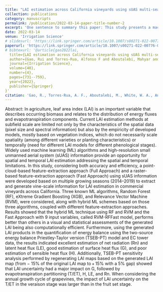 ```yaml
---
title: "LAI estimation across California vineyards using sUAS multi-seasonal multi-spectral, thermal, and elevation inforamtion and machine learning"
collection: publications
category: manuscripts
permalink: /publication/2022-03-14-paper-title-number-2
excerpt: 'One sentence to summary this paper: This study presents a machine learning-based approach using high-resolution sUAS data to accurately and efficiently estimate leaf area index (LAI) in vineyards across seasons, enhancing our ability to model crop energy balance and evapotranspiration dynamics for precision agriculture.'
date: 2022-03-14
venue: 'Irrigation Science'
# slidesurl: 'https://link.springer.com/article/10.1007/s00271-022-00776-0'
paperurl: 'https://link.springer.com/article/10.1007/s00271-022-00776-0'
# bibtexurl: '@article{gao2022lai,
  title={LAI estimation across California vineyards using sUAS multi-seasonal multi-spectral, thermal, and elevation information and machine learning},
  author={Gao, Rui and Torres-Rua, Alfonso F and Aboutalebi, Mahyar and White, William A and Anderson, Martha and Kustas, William P and Agam, Nurit and Alsina, Maria Mar and Alfieri, Joseph and Hipps, Lawrence and others},
  journal={Irrigation Science},
  volume={40},
  number={4},
  pages={731--759},
  year={2022},
  publisher={Springer}
}'
citation: 'Gao, R., Torres-Rua, A. F., Aboutalebi, M., White, W. A., Anderson, M., Kustas, W. P., ... & Gowing, I. (2022). LAI estimation across California vineyards using sUAS multi-seasonal multi-spectral, thermal, and elevation information and machine learning. Irrigation Science, 40(4), 731-759.'
---
```

Abstract: In agriculture, leaf area index (LAI) is an important variable that describes occurring biomass and relates to the distribution of energy fluxes and evapotranspiration components. Current LAI estimation methods at subfield scale are limited not only by the characteristics of the spatial data (pixel size and spectral information) but also by the empiricity of developed models, mostly based on vegetation indices, which do not necessarily scale spatiality (among different varieties or planting characteristics) or temporally (need for different LAI models for different phenological stages). Widely used machine learning (ML) algorithms and high-resolution small unmanned aerial system (sUAS) information provide an opportunity for spatial and temporal LAI estimation addressing the spatial and temporal limitations. In this study, considering both accuracy and efficiency, a point-cloud-based feature-extraction approach (Full Approach) and a raster-based feature-extraction approach (Fast Approach) using sUAS information were developed based on multiple growing seasons (2014–2019) to extract and generate vine-scale information for LAI estimation in commercial vineyards across California. Three known ML algorithms, Random Forest (RF), eXtreme Gradient Boosting (XGB), and Relevance Vector Machine (RVM), were considered, along with hybrid ML schemes based on those three algorithms, coupled with different feature-extraction approaches. Results showed that the hybrid ML technique using RF and RVM and the Fast Approach with 9 input variables, called RVM-RFFast model, performs better than others in a visual and statistical assessments of the generated LAI being also computationally efficient. Furthermore, using the generated LAI products in the quantification of energy balance using the two-source energy balance Priestley-Taylor version (TSEB-PT) model and EC tower data, the results indicated excellent estimation of net radiation (Rn) and latent heat flux (LE), good estimation of surface heat flux (G), and poor estimation of sensible heat flux (H). Additionally, TSEB-PT sensitivity analysis performed by regenerating LAI maps based on the generated LAI map (from − 15% of the original LAI map to + 15% with a 5% gap) showed that LAI uncertainty had a major impact on G, followed by evapotranspiration partitioning (T/ET), H, LE, and Rn. When considering the annual growth cycle of grapevines, the impact of LAI uncertainty on the T/ET in the veraison stage was larger than in the fruit set stage.